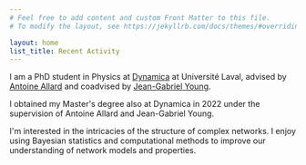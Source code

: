 ```yaml
---
# Feel free to add content and custom Front Matter to this file.
# To modify the layout, see https://jekyllrb.com/docs/themes/#overriding-theme-defaults

layout: home
list_title: Recent Activity
---
```


I am a PhD student in Physics at <a href="https://dynamicalab.github.io/">Dynamica</a> at Université Laval, advised by <a href="https://antoineallard.github.io"> Antoine Allard</a> and coadvised by <a href="https://www.jgyoung.ca"> Jean-Gabriel Young</a>.

I obtained my Master's degree also at Dynamica in 2022 under the supervision of Antoine Allard and Jean-Gabriel Young.

I'm interested in the intricacies of the structure of complex networks.
I enjoy using Bayesian statistics and computational methods to improve our understanding of network models and properties.
